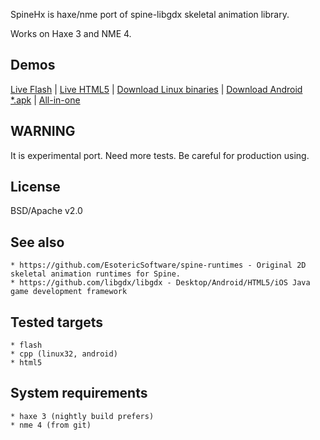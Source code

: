 SpineHx is haxe/nme port of spine-libgdx skeletal animation library.

Works on Haxe 3 and NME 4.

## Demos
[Live Flash](https://spinehx-demos.googlecode.com/hg/test01/flash/index.html) | 
[Live HTML5](https://spinehx-demos.googlecode.com/hg/test01/html5/index.html) |
[Download Linux binaries](https://spinehx-demos.googlecode.com/hg/test01/linux-bin.tar.gz) | 
[Download Android *.apk](https://spinehx-demos.googlecode.com/hg/test01/spinehx-AnimationStateTest-debug.apk) | 
[All-in-one](https://bitbucket.org/nitrobin/spinehx/downloads )

## WARNING
It is experimental port. Need more tests. Be careful for production using.

## License
BSD/Apache v2.0


## See also
    * https://github.com/EsotericSoftware/spine-runtimes - Original 2D skeletal animation runtimes for Spine.
    * https://github.com/libgdx/libgdx - Desktop/Android/HTML5/iOS Java game development framework

## Tested targets
    * flash
    * cpp (linux32, android)
    * html5


## System requirements
    * haxe 3 (nightly build prefers)
    * nme 4 (from git)
